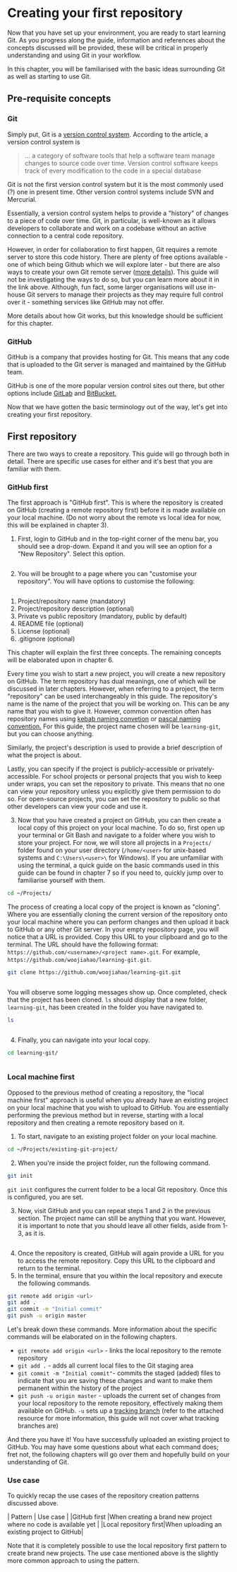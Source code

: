 # Creating your first repository

Now that you have set up your environment, you are ready to start learning Git. As you progress along the guide, information and references about the concepts discussed will be provided, these will be critical in properly understanding and using Git in your workflow.

In this chapter, you will be familiarised with the basic ideas surrounding Git as well as starting to use Git.

## Pre-requisite concepts

### Git

Simply put, Git is a [version control system](https://www.atlassian.com/git/tutorials/what-is-version-control#:~:text=Version%20control%20systems%20are%20a,a%20special%20kind%20of%20database.). According to the article, a version control system is

> ... a category of software tools that help a software team manage changes to source code over time. Version control software keeps track of every modification to the code in a special database

<!-- TODO Fact check -->
Git is not the first version control system but it is the most commonly used (?) one in present time. Other version control systems include SVN and Mercurial.

Essentially, a version control system helps to provide a "history" of changes to a piece of code over time. Git, in particular, is well-known as it allows developers to collaborate and work on a codebase without an active connection to a central code repository.

However, in order for collaboration to first happen, Git requires a remote server to store this code history. There are plenty of free options available - one of which being Github which we will explore later - but there are also ways to create your own Git remote server ([more details](https://git-scm.com/book/en/v2/Git-on-the-Server-Setting-Up-the-Server)). This guide will not be investigating the ways to do so, but you can learn more about it in the link above. Although, fun fact, some larger organisations will use in-house Git servers to manage their projects as they may require full control over it - something services like GitHub may not offer.

More details about how Git works, but this knowledge should be sufficient for this chapter.

### GitHub

GitHub is a company that provides hosting for Git. This means that any code that is uploaded to the Git server is managed and maintained by the GitHub team.

GitHub is one of the more popular version control sites out there, but other options include [GitLab](https://about.gitlab.com/) and [BitBucket.](https://bitbucket.org/)

Now that we have gotten the basic terminology out of the way, let's get into creating your first repository.

## First repository

There are two ways to create a repository. This guide will go through both in detail. There are specific use cases for either and it's best that you are familiar with them.

<!-- TODO Insert images -->
### GitHub first

The first approach is "GitHub first". This is where the repository is created on GitHub (creating a remote repository first) before it is made available on your local machine. (Do not worry about the remote vs local idea for now, this will be explained in chapter 3).

1. First, login to GitHub and in the top-right corner of the menu bar, you should see a drop-down. Expand it and you will see an option for a "New Repository". Select this option.

  ![]()

2. You will be brought to a page where you can "customise your repository". You will have options to customise the following:

  ![]()

  1. Project/repository name (mandatory)
  2. Project/repository description (optional)
  3. Private vs public repository (mandatory, public by default)
  4. README file (optional)
  5. License (optional)
  6. .gitignore (optional)

  This chapter will explain the first three concepts. The remaining concepts will be elaborated upon in chapter 6.

  Every time you wish to start a new project, you will create a new repository on GitHub. The term repository has dual meanings, one of which will be discussed in later chapters. However, when referring to a project, the term "repository" can be used interchangeably in this guide. The repository's name is the name of the project that you will be working on. This can be any name that you wish to give it. However, common convention often has repository names using [kebab naming convetion](https://wprock.fr/en/blog/conventions-nommage-programmation/#Conventions-Le-Kebab-case-ou-Spinal-case) or [pascal naming convention.](https://wprock.fr/en/blog/conventions-nommage-programmation/#Conventions-Le-Pascal-case) For this guide, the project name chosen will be `learning-git`, but you can choose anything.

  Similarly, the project's description is used to provide a brief description of what the project is about.

  Lastly, you can specify if the project is publicly-accessible or privately-accessible. For school projects or personal projects that you wish to keep under wraps, you can set the repository to private. This means that no one can view your repository unless you explicitly give them permission to do so. For open-source projects, you can set the repository to public so that other developers can view your code and use it.

3. Now that you have created a project on GitHub, you can then create a local copy of this project on your local machine. To do so, first open up your terminal or Git Bash and navigate to a folder where you wish to store your project. For now, we will store all projects in a `Projects/` folder found on your user directory (`/home/<user>` for unix-based systems and `C:\Users\<user>\` for Windows). If you are unfamiliar with using the terminal, a quick guide on the basic commands used in this guide can be found in chapter 7 so if you need to, quickly jump over to familiarise yourself with them.

```bash
cd ~/Projects/
```

  The process of creating a local copy of the project is known as "cloning". Where you are essentially cloning the current version of the repository onto your local machine where you can perform changes and then upload it back to GitHub or any other Git server. In your empty repository page, you will notice that a URL is provided. Copy this URL to your clipboard and go to the terminal. The URL should have the following format: `https://github.com/<username>/<project name>.git`. For example, `https://github.com/woojiahao/learning-git.git`.

```bash
git clone https://github.com/woojiahao/learning-git.git
```

  ![]()

  You will observe some logging messages show up. Once completed, check that the project has been cloned. `ls` should display that a new folder, `learning-git`, has been created in the folder you have navigated to.

```bash
ls
```

  ![]()

4. Finally, you can navigate into your local copy.

```bash
cd learning-git/
```

  ![]()

### Local machine first

Opposed to the previous method of creating a repository, the "local machine first" approach is useful when you already have an existing project on your local machine that you wish to upload to GitHub. You are essentially performing the previous method but in reverse, starting with a local repository and then creating a remote repository based on it.

1. To start, navigate to an existing project folder on your local machine.

```bash
cd ~/Projects/existing-git-project/
```

2. When you're inside the project folder, run the following command.

```bash
git init
```

  `git init` configures the current folder to be a local Git repository. Once this is configured, you are set.

3. Now, visit GitHub and you can repeat steps 1 and 2 in the previous section. The project name can still be anything that you want. However, it is important to note that you should leave all other fields, aside from 1-3, as it is.

  ![]()

4. Once the repository is created, GitHub will again provide a URL for you to access the remote repository. Copy this URL to the clipboard and return to the terminal.
5. In the terminal, ensure that you within the local repository and execute the following commands.

```bash
git remote add origin <url>
git add .
git commit -m "Initial commit"
git push -u origin master
```

  Let's break down these commands. More information about the specific commands will be elaborated on in the following chapters.

  - `git remote add origin <url>` - links the local repository to the remote repository
  - `git add .` - adds all current local files to the Git staging area
  - `git commit -m "Initial commit"`- commits the staged (added) files to indicate that you are saving these changes and want to make them permanent within the history of the project
  - `git push -u origin master` - uploads the current set of changes from your local repository to the remote repository, effectively making them available on GitHub. `-u` sets up a [tracking branch](https://git-scm.com/book/en/v2/Git-Branching-Remote-Branches#:~:text=Tracking%20branches%20are%20local%20branches,which%20branch%20to%20merge%20in.) (refer to the attached resource for more information, this guide will not cover what tracking branches are)

And there you have it! You have successfully uploaded an existing project to GitHub. You may have some questions about what each command does; fret not, the following chapters will go over them and hopefully build on your understanding of Git.

### Use case

To quickly recap the use cases of the repository creation patterns discussed above.

| Pattern | Use case |
|GitHub first |When creating a brand new project where no code is available yet |
|Local repository first|When uploading an existing project to GitHub|

Note that it is completely possible to use the local repository first pattern to create brand new projects. The use case mentioned above is the slightly more common approach to using the pattern.
